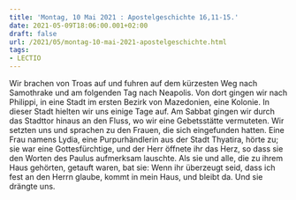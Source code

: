 ```yaml
---
title: 'Montag, 10 Mai 2021 : Apostelgeschichte 16,11-15.'
date: 2021-05-09T18:06:00.001+02:00
draft: false
url: /2021/05/montag-10-mai-2021-apostelgeschichte.html
tags: 
- LECTIO
---
```


Wir brachen von Troas auf und fuhren auf dem kürzesten Weg nach Samothrake und am folgenden Tag nach Neapolis. Von dort gingen wir nach Philippi, in eine Stadt im ersten Bezirk von Mazedonien, eine Kolonie. In dieser Stadt hielten wir uns einige Tage auf. Am Sabbat gingen wir durch das Stadttor hinaus an den Fluss, wo wir eine Gebetsstätte vermuteten. Wir setzten uns und sprachen zu den Frauen, die sich eingefunden hatten. Eine Frau namens Lydia, eine Purpurhändlerin aus der Stadt Thyatira, hörte zu; sie war eine Gottesfürchtige, und der Herr öffnete ihr das Herz, so dass sie den Worten des Paulus aufmerksam lauschte. Als sie und alle, die zu ihrem Haus gehörten, getauft waren, bat sie: Wenn ihr überzeugt seid, dass ich fest an den Herrn glaube, kommt in mein Haus, und bleibt da. Und sie drängte uns.
